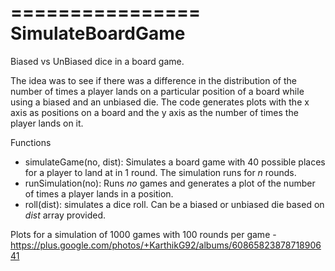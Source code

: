================
SimulateBoardGame
=================
Biased vs UnBiased dice in a board game.

The idea was to see if there was a difference in the distribution of the number of times a player lands on a particular position of a board while using a biased and an unbiased die. The code generates plots with the x axis as positions on a board and the y axis as the number of times the player lands on it.

Functions
* simulateGame(no, dist): Simulates a board game with 40 possible places for a player to land at in 1 round. The simulation runs for *n* rounds.
* runSimulation(no): Runs *no* games and generates a plot of the number of times a player lands in a position.
* roll(dist): simulates a dice roll. Can be a biased or unbiased die based on *dist* array provided.

Plots for a simulation of 1000 games with 100 rounds per game - <https://plus.google.com/photos/+KarthikG92/albums/6086582387871890641>

